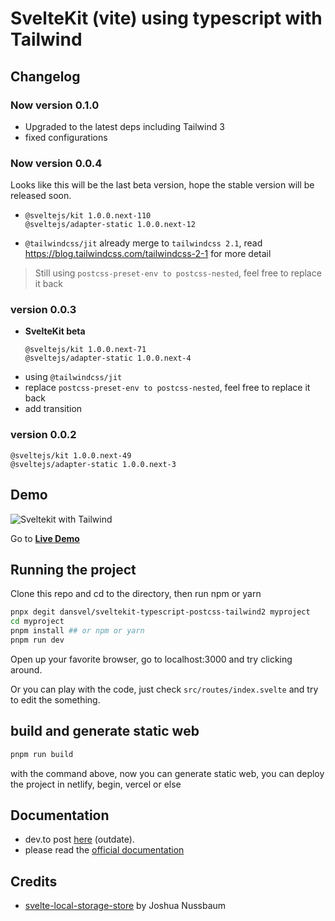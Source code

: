 # SvelteKit (vite) using typescript with Tailwind

## Changelog

### Now version 0.1.0

- Upgraded to the latest deps including Tailwind 3
- fixed configurations

### Now version 0.0.4
Looks like this will be the last beta version, hope the stable version will be released soon.

- ```
  @sveltejs/kit 1.0.0.next-110 
  @sveltejs/adapter-static 1.0.0.next-12
  ```
- `@tailwindcss/jit` already merge to `tailwindcss 2.1`, read https://blog.tailwindcss.com/tailwindcss-2-1 for more detail
  
> Still using `postcss-preset-env to postcss-nested`, feel free to replace it back

### version 0.0.3

- **SvelteKit beta**
  ```
  @sveltejs/kit 1.0.0.next-71 
  @sveltejs/adapter-static 1.0.0.next-4
  ```
- using `@tailwindcss/jit`
- replace `postcss-preset-env to postcss-nested`, feel free to replace it back
- add transition

### version 0.0.2

```
@sveltejs/kit 1.0.0.next-49
@sveltejs/adapter-static 1.0.0.next-3
```

## Demo

![Sveltekit with Tailwind](static/screenshot.png)

Go to [**Live Demo**](https://sveltekit-tailwind2.netlify.app/)

## Running the project

Clone this repo and cd to the directory, then run npm or yarn

```bash
pnpx degit dansvel/sveltekit-typescript-postcss-tailwind2 myproject
cd myproject
pnpm install ## or npm or yarn
pnpm run dev
```

Open up your favorite browser, go to localhost:3000 and try clicking around.

Or you can play with the code, just check `src/routes/index.svelte` and try to edit the something.

## build and generate static web

```bash
pnpm run build
```

with the command above, now you can generate static web, you can deploy the project in netlify, begin, vercel or else

## Documentation
 - dev.to post [here](https://dev.to/dansvel/sveltekit-svelte-next-with-tailwind-2-4dnn) (outdate).
 - please read the [official documentation](https://kit.svelte.dev/)

## Credits
- [svelte-local-storage-store](https://github.com/joshnuss/svelte-local-storage-store) by Joshua Nussbaum
